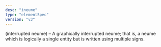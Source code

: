 ```yaml
---
desc: "ineume"
type: "elementSpec"
version: "v3"
---
```


(interrupted neume) – A graphically interrupted neume; that is, a neume which is
logically a single entity but is written using multiple signs.